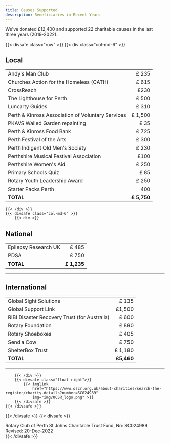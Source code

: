 ```yaml
---
title: Causes Supported
description: Beneficiaries in Recent Years
---
```

We've donated £12,400 and supported 22 charitable causes in the last three years (2019-2022).

{{< divsafe class="row" >}}
	{{< div class="col-md-6" >}}

## Local
| | |
| --- | ---: |
| Andy's Man Club | £ 235 |
| Churches Action for the Homeless (CATH) | £ 615 |
| CrossReach | £230 |
| The Lighthouse for Perth | £ 500 |
| Luncarty Guides | £ 310 |
| Perth &amp; Kinross Association of Voluntary Services | £ 1,500 |
| PKAVS Walled Garden repainting | £ 35 |
| Perth &amp; Kinross Food Bank | £ 725 |
| Perth Festival of the Arts | £ 300 |
| Perth Indigent Old Men's Society | £ 230 |
| Perthshire Musical Festival Association | £100 |
| Perthshire Women's Aid | £ 250 |
| Primary Schools Quiz | £ 85 |
| Rotary Youth Leadership Award | £ 250 |
| Starter Packs Perth | 400 |
| **TOTAL** | **£ 5,750** |

	{{< /div >}}
	{{< divsafe class="col-md-6" >}}
		{{< div >}}

## National
| | |
| --- | ---: |
| Epilepsy Research UK | £ 485 |
| PDSA | £ 750 |
| **TOTAL** | **£ 1,235** |
___

## International
| | |
| --- | ---: |
| Global Sight Solutions | £ 135 |
| Global Support Link | £1,500 |
| RIBI Disaster Recovery Trust (for Australia) | £ 600 |
| Rotary Foundation | £ 890 |
| Rotary Shoeboxes | £ 405 |
| Send a Cow | £ 750 |
| ShelterBox Trust | £ 1,180 |
| **TOTAL** | **£5,460** |
___
		{{< /div >}}
		{{< divsafe class="float-right">}}
			{{< imglink
				href="https://www.oscr.org.uk/about-charities/search-the-register/charity-details?number=SC024989"
				img="img/OCSR_logo.png" >}}
		{{< /divsafe >}}
	{{< /divsafe >}}

{{< /divsafe >}}
{{< divsafe >}}	
    <footer>
    	<div class="container bg-light mt-3">
			<span class="small">Rotary Club of Perth St Johns Charitable Trust Fund, No: SC024989</span>
			<span class="small float-right">Revised: 20-Dec-2022</span>
    	</div>
    </footer>
{{< /divsafe >}}
